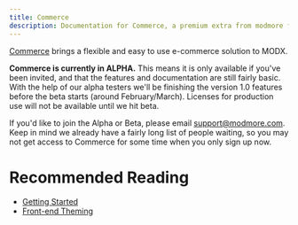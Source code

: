 ```yaml
---
title: Commerce
description: Documentation for Commerce, a premium extra from modmore for MODX. 
---
```


[Commerce](https://www.modmore.com/commerce/) brings a flexible and easy to use e-commerce solution to MODX.

**Commerce is currently in ALPHA.** This means it is only available if you've been invited, and that the features and documentation are still fairly basic. With the help of our alpha testers we'll be finishing the version 1.0 features before the beta starts (around February/March). Licenses for production use will not be available until we hit beta.

If you'd like to join the Alpha or Beta, please email support@modmore.com. Keep in mind we already have a fairly long list of people waiting, so you may not get access to Commerce for some time when you only sign up now. 

# Recommended Reading

- [Getting Started](Getting_Started)
- [Front-end Theming](Front-end_Theming)

